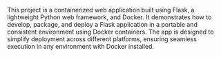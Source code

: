 This project is a containerized web application built using Flask, a lightweight Python web framework, and Docker. It demonstrates how to develop, package, and deploy a Flask application in a portable and consistent environment using Docker containers. The app is designed to simplify deployment across different platforms, ensuring seamless execution in any environment with Docker installed.
